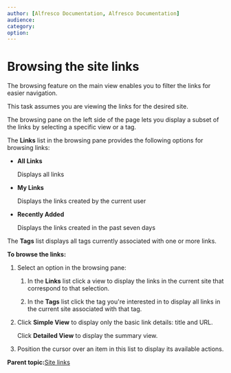 ```yaml
---
author: [Alfresco Documentation, Alfresco Documentation]
audience: 
category: 
option: 
---
```


# Browsing the site links

The browsing feature on the main view enables you to filter the links for easier navigation.

This task assumes you are viewing the links for the desired site.

The browsing pane on the left side of the page lets you display a subset of the links by selecting a specific view or a tag.

The **Links** list in the browsing pane provides the following options for browsing links:

-   **All Links**

    Displays all links

-   **My Links**

    Displays the links created by the current user

-   **Recently Added**

    Displays the links created in the past seven days


The **Tags** list displays all tags currently associated with one or more links.

**To browse the links:**

1.  Select an option in the browsing pane:

    1.  In the **Links** list click a view to display the links in the current site that correspond to that selection.

    2.  In the **Tags** list click the tag you're interested in to display all links in the current site associated with that tag.

2.  Click **Simple View** to display only the basic link details: title and URL.

    Click **Detailed View** to display the summary view.

3.  Position the cursor over an item in this list to display its available actions.


**Parent topic:**[Site links](../concepts/links-intro.md)

